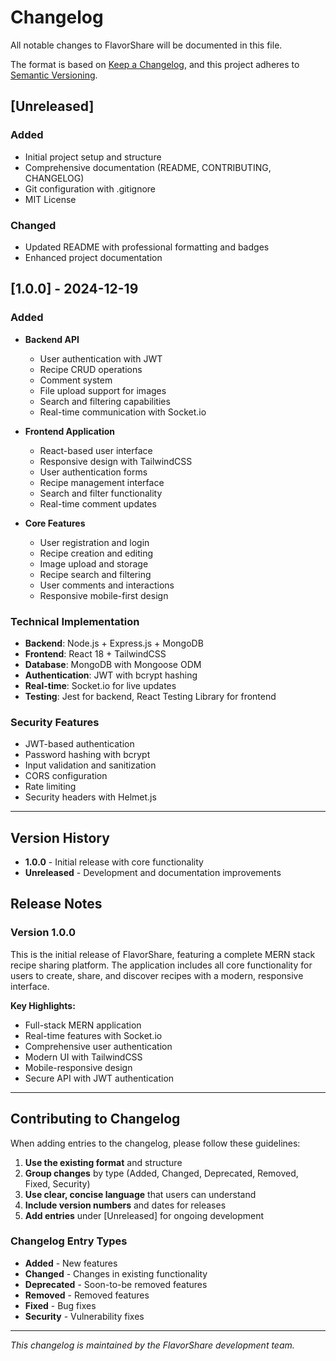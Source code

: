 # Changelog

All notable changes to FlavorShare will be documented in this file.

The format is based on [Keep a Changelog](https://keepachangelog.com/en/1.0.0/),
and this project adheres to [Semantic Versioning](https://semver.org/spec/v2.0.0.html).

## [Unreleased]

### Added
- Initial project setup and structure
- Comprehensive documentation (README, CONTRIBUTING, CHANGELOG)
- Git configuration with .gitignore
- MIT License

### Changed
- Updated README with professional formatting and badges
- Enhanced project documentation

## [1.0.0] - 2024-12-19

### Added
- **Backend API**
  - User authentication with JWT
  - Recipe CRUD operations
  - Comment system
  - File upload support for images
  - Search and filtering capabilities
  - Real-time communication with Socket.io

- **Frontend Application**
  - React-based user interface
  - Responsive design with TailwindCSS
  - User authentication forms
  - Recipe management interface
  - Search and filter functionality
  - Real-time comment updates

- **Core Features**
  - User registration and login
  - Recipe creation and editing
  - Image upload and storage
  - Recipe search and filtering
  - User comments and interactions
  - Responsive mobile-first design

### Technical Implementation
- **Backend**: Node.js + Express.js + MongoDB
- **Frontend**: React 18 + TailwindCSS
- **Database**: MongoDB with Mongoose ODM
- **Authentication**: JWT with bcrypt hashing
- **Real-time**: Socket.io for live updates
- **Testing**: Jest for backend, React Testing Library for frontend

### Security Features
- JWT-based authentication
- Password hashing with bcrypt
- Input validation and sanitization
- CORS configuration
- Rate limiting
- Security headers with Helmet.js

---

## Version History

- **1.0.0** - Initial release with core functionality
- **Unreleased** - Development and documentation improvements

## Release Notes

### Version 1.0.0
This is the initial release of FlavorShare, featuring a complete MERN stack recipe sharing platform. The application includes all core functionality for users to create, share, and discover recipes with a modern, responsive interface.

**Key Highlights:**
- Full-stack MERN application
- Real-time features with Socket.io
- Comprehensive user authentication
- Modern UI with TailwindCSS
- Mobile-responsive design
- Secure API with JWT authentication

---

## Contributing to Changelog

When adding entries to the changelog, please follow these guidelines:

1. **Use the existing format** and structure
2. **Group changes** by type (Added, Changed, Deprecated, Removed, Fixed, Security)
3. **Use clear, concise language** that users can understand
4. **Include version numbers** and dates for releases
5. **Add entries** under [Unreleased] for ongoing development

### Changelog Entry Types

- **Added** - New features
- **Changed** - Changes in existing functionality
- **Deprecated** - Soon-to-be removed features
- **Removed** - Removed features
- **Fixed** - Bug fixes
- **Security** - Vulnerability fixes

---

*This changelog is maintained by the FlavorShare development team.*
